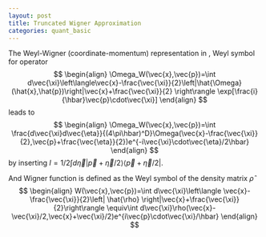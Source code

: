 ```yaml
---
layout: post
title: Truncated Wigner Approximation
categories: quant_basic 
---
```

The Weyl-Wigner (coordinate-momentum) representation in , Weyl symbol for operator
$$
\begin{align}
\Omega_W(\vec{x},\vec{p})=\int d\vec{\xi}\left\langle\vec{x}-\frac{\vec{\xi}}{2}\left|\hat{\Omega}(\hat{x},\hat{p})\right|\vec{x}+\frac{\vec{\xi}}{2} \right\rangle \exp[\frac{i}{\hbar}\vec{p}\cdot\vec{\xi}]
\end{align}
$$
leads to 
$$
\begin{align}
\Omega_W(\vec{x},\vec{p})=\int \frac{d\vec{\xi}d\vec{\eta}}{(4\pi\hbar)^D}\Omega(\vec{x}-\frac{\vec{\xi}}{2},\vec{p}+\frac{\vec{\eta}}{2})e^{-i\vec{\xi}\cdot\vec{\eta}/2\hbar}
\end{align}
$$
by inserting $I = 1/2\int d\vec{\eta}|\vec{p}+\vec{\eta}/2\rangle\langle\vec{p}+\vec{\eta}/2|$.

And Wigner function is defined as the Weyl symbol of the density matrix $\hat{\rho}$
$$
\begin{align}
W(\vec{x},\vec{p})=\int d\vec{\xi}\left\langle \vec{x}-\frac{\vec{\xi}}{2}\left| \hat{\rho} \right|\vec{x}+\frac{\vec{\xi}}{2}\right\rangle \equiv\int d\vec{\xi}\rho(\vec{x}-\vec{\xi}/2,\vec{x}+\vec{\xi}/2)e^{i\vec{p}\cdot\vec{\xi}/\hbar}
\end{align}
$$